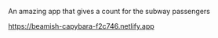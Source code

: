 An amazing app that gives a count for the subway passengers



https://beamish-capybara-f2c746.netlify.app
